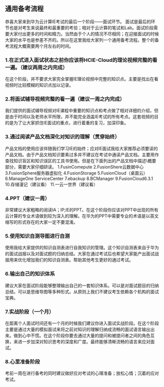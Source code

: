 ## 通用备考流程

恭喜大家来到华为云计算IE考试的最后一个阶段——面试环节。
面试是最后的环节也是对考生来说最终和最重要的考验；相对于云计算的笔试和Lab。面试阶段需要大家付出更多的时间和精力。当然由于个人的情况不尽相同；在迎接面试的时候大家的水平也是参差不齐的。所以在这里我给大家列一个通用备考流程。整个的备考流程大概需要两个月左右的时间。

### 1.在正式进入面试状态之前你应该将HCIE-Cloud的理论视频完整的看一遍。（建议两周之内完成）

在这个阶段，并不要求大家完全掌握IE理论视频中完整的知识点。主要是找出在看视频时比较模糊的知识点加以记录。

### 2.将面试辅导视频完整的看一遍（建议一周之内完成）

我们提供的面试辅导视频对IE课程中重要的知识点和考点做了相对详细的介绍，但是由于时间以及老师水平所限，并不能完全涵盖IE考试的所有考点。这套视频的目的是为了让大家抓住IE面试的重点，进行着重的复习，加深印象。

### 3.通过阅读产品文档深化对知识的理解（贯穿始终）

产品文档的使用应该伴随我们学习IE的始终；应对IE面试我给大家推荐必须要读的产品文档。由于产品文档知识要素过多并不建议在考试中通读产品文档。主要用作查找知识盲区和知识误区的工具书使用。但是在下面列出的产品文档中描述\概要部分，需要大家仔细研读。
1.FusinComepute
2.FusionShere云数据中心
3.FusionSphere服务器虚拟化
4.FusionStorage
5.FusionCloud（桌面云）
6.ManageOne ServiceCenter
7.ebackup
8.BCManager
9.FusionCloud6.3.1
10.存储漫记（建议看）
11.一云一世界（建议看）

### 4.PPT（建议一周）

非常建议大家粗略的阅读IA；IP;IE的PPT。在这个阶段你应该对PPT中出现的所有云计算的专业术语做到较为深入的理解。在华为的PPT中需要专业的术语是以英文缩写的形式存在的大家一定不要混淆。



### 5.使用知识自测导图进行自测

使用我给大家提供的知识自测表进行自我知识的管理。这个知识自测表来自于华为的面试战报以及对面试题的归纳总结。大家在通过考试后也希望大家能产出面试战报用来优化增加我们的知识自测表。帮助其他考生更好的通过考试。

### 6.输出自己的知识体系

建议大家在面试阶段能够整理输出自己的一套知识体系。可以是对面试题目的归纳总结。可以是思维导图等多种形式。从原则上我们不建议考生依赖各个机构的面试宝典。

### 7.实战阶段（一个月）

在距离个人面试时间还有一个月的时候我们建议你进入面试实战阶段。在这个阶段主要是通过大量的模拟面试来将之前对知识的理解归纳成流畅的面试语言输出出来。做到心中不慌。在这个阶段你要去通过大量的提问和被提问者之间的角色互换，来进一步加深对知识思考的深度和广度。最终能够清晰流畅的语言来应对面试。

### 8.心里准备阶段

考前一周在进行备考的同时建议做好应对考试的心理准备；放松心情；沉着的应对考试。